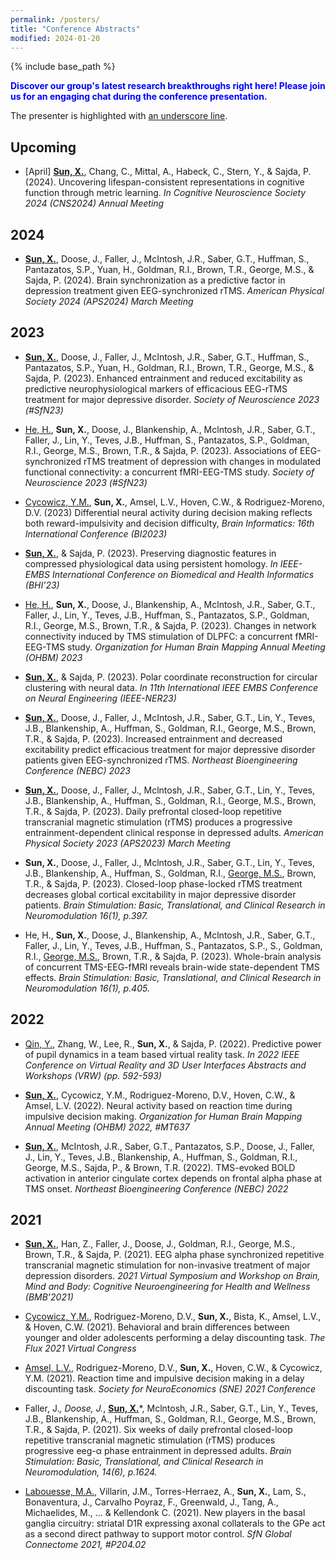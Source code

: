 ```yaml
---
permalink: /posters/
title: "Conference Abstracts"
modified: 2024-01-20
---
```

{% include base_path %}

<b><span style="color: #0000FF;"> Discover our group's latest research breakthroughs right here! Please join us for an engaging chat during the conference presentation. </span></b>

The presenter is highlighted with <u>an underscore line</u>.

## Upcoming
*	[April] <b><u>Sun, X.</u></b>, Chang, C., Mittal, A., Habeck, C., Stern, Y., & Sajda, P. (2024). Uncovering lifespan-consistent representations in cognitive function through metric learning. <i>In Cognitive Neuroscience Society 2024 (CNS2024) Annual Meeting</i>

## 2024
* <b><u>Sun, X.</u></b>, Doose, J., Faller, J., McIntosh, J.R., Saber, G.T., Huffman, S., Pantazatos, S.P., Yuan, H., Goldman, R.I., Brown, T.R., George, M.S., & Sajda, P. (2024). Brain synchronization as a predictive factor in depression treatment given EEG-synchronized rTMS. <i>American Physical Society 2024 (APS2024) March Meeting</i>

## 2023
*	<b><u>Sun, X.</u></b>, Doose, J., Faller, J., McIntosh, J.R., Saber, G.T., Huffman, S., Pantazatos, S.P., Yuan, H., Goldman, R.I., Brown, T.R., George, M.S., & Sajda, P. (2023). Enhanced entrainment and reduced excitability as predictive neurophysiological markers of efficacious EEG-rTMS treatment for major depressive disorder. <i>Society of Neuroscience 2023 (#SfN23)</i>

*	<u>He, H.</u>, <b>Sun, X.</b>, Doose, J., Blankenship, A., Mclntosh, J.R., Saber, G.T., Faller, J., Lin, Y., Teves, J.B., Huffman, S., Pantazatos, S.P., Goldman, R.I., George, M.S., Brown, T.R., & Sajda, P. (2023). Associations of EEG-synchronized rTMS treatment of depression with changes in modulated functional connectivity: a concurrent fMRI-EEG-TMS study. <i>Society of Neuroscience 2023 (#SfN23)</i> 

* <u>Cycowicz, Y.M.</u>, <b>Sun, X.</b>, Amsel, L.V., Hoven, C.W., & Rodriguez-Moreno, D.V. (2023) Differential neural activity during decision making reflects both reward-impulsivity and decision difficulty, <i>Brain Informatics: 16th International Conference (BI2023)</i> 

*	<b><u>Sun, X.</u></b>, & Sajda, P. (2023). Preserving diagnostic features in compressed physiological data using persistent homology. <i>In IEEE-EMBS International Conference on Biomedical and Health Informatics (BHI’23) </i>

*	<u>He, H.</u>, <b>Sun, X.</b>, Doose, J., Blankenship, A., Mclntosh, J.R., Saber, G.T., Faller, J., Lin, Y., Teves, J.B., Huffman, S., Pantazatos, S.P., Goldman, R.I., George, M.S., Brown, T.R., & Sajda, P. (2023). Changes in network connectivity induced by TMS stimulation of DLPFC: a concurrent fMRI-EEG-TMS study. <i>Organization for Human Brain Mapping Annual Meeting (OHBM) 2023 </i>

*	<b><u>Sun, X.</u></b>, & Sajda, P. (2023). Polar coordinate reconstruction for circular clustering with neural data. <i>In 11th International IEEE EMBS Conference on Neural Engineering (IEEE-NER23) </i>

*	<b><u>Sun, X.</u></b>, Doose, J., Faller, J., McIntosh, J.R., Saber, G.T., Lin, Y., Teves, J.B., Blankenship, A., Huffman, S., Goldman, R.I., George, M.S., Brown, T.R., & Sajda, P. (2023). Increased entrainment and decreased excitability predict efficacious treatment for major depressive disorder patients given EEG-synchronized rTMS. <i>Northeast Bioengineering Conference (NEBC) 2023</i>
                          
*	<b><u>Sun, X.</u></b>, Doose, J., Faller, J., Mclntosh, J.R., Saber, G.T., Lin, Y., Teves, J.B., Blankenship, A., Huffman, S., Goldman, R.I., George, M.S., Brown, T.R., & Sajda, P. (2023). Daily prefrontal closed-loop repetitive transcranial magnetic stimulation (rTMS) produces a progressive entrainment-dependent clinical response in depressed adults. <i>American Physical Society 2023 (APS2023) March Meeting</i>

*	<b>Sun, X.</b>, Doose, J., Faller, J., Mclntosh, J.R., Saber, G.T., Lin, Y., Teves, J.B., Blankenship, A., Huffman, S., Goldman, R.I., <u>George, M.S.</u>, Brown, T.R., & Sajda, P. (2023). Closed-loop phase-locked rTMS treatment decreases global cortical excitability in major depressive disorder patients. <i>Brain Stimulation: Basic, Translational, and Clinical Research in Neuromodulation 16(1), p.397. </i>

*	He, H., <b>Sun, X.</b>, Doose, J., Blankenship, A., Mclntosh, J.R., Saber, G.T., Faller, J., Lin, Y., Teves, J.B., Huffman, S., Pantazatos, S.P., S., Goldman, R.I., <u>George, M.S.</u>, Brown, T.R., & Sajda, P. (2023). Whole-brain analysis of concurrent TMS-EEG-fMRI reveals brain-wide state-dependent TMS effects. <i>Brain Stimulation: Basic, Translational, and Clinical Research in Neuromodulation 16(1), p.405.</i>

## 2022
*	<u>Qin, Y.</u>, Zhang, W., Lee, R., <b>Sun, X.</b>, & Sajda, P. (2022). Predictive power of pupil dynamics in a team based virtual reality task. <i>In 2022 IEEE Conference on Virtual Reality and 3D User Interfaces Abstracts and Workshops (VRW) (pp. 592-593) </i>

*	<b><u>Sun, X.</u></b>, Cycowicz, Y.M., Rodriguez-Moreno, D.V., Hoven, C.W., & Amsel, L.V. (2022). Neural activity based on reaction time during impulsive decision making. <i>Organization for Human Brain Mapping Annual Meeting (OHBM) 2022, #MT637 </i>

*	<b><u>Sun, X.</u></b>, McIntosh, J.R., Saber, G.T., Pantazatos, S.P., Doose, J., Faller, J., Lin, Y., Teves, J.B., Blankenship, A., Huffman, S., Goldman, R.I., George, M.S., Sajda, P., & Brown, T.R. (2022). TMS-evoked BOLD activation in anterior cingulate cortex depends on frontal alpha phase at TMS onset. <i>Northeast Bioengineering Conference (NEBC) 2022</i>

## 2021
*	<b><u>Sun, X.</u></b>, Han, Z., Faller, J., Doose, J., Goldman, R.I., George, M.S., Brown, T.R., & Sajda, P. (2021). EEG alpha phase synchronized repetitive transcranial magnetic stimulation for non-invasive treatment of major depression disorders. <i>2021 Virtual Symposium and Workshop on Brain, Mind and Body: Cognitive Neuroengineering for Health and Wellness (BMB’2021) </i>

* <u>Cycowicz, Y.M.</u>, Rodriguez-Moreno, D.V., <b>Sun, X.</b>, Bista, K., Amsel, L.V., & Hoven, C.W. (2021). Behavioral and brain differences between younger and older adolescents performing a delay discounting task. <i>The Flux 2021 Virtual Congress</i>

* <u>Amsel, L.V.</u>, Rodriguez-Moreno, D.V., <b>Sun, X.</b>, Hoven, C.W., & Cycowicz, Y.M. (2021). Reaction time and impulsive decision making in a delay discounting task. <i>Society for NeuroEconomics (SNE) 2021 Conference</i>

*	Faller, J.*, Doose, J.*, <b><u>Sun, X.</u></b>*, Mclntosh, J.R., Saber, G.T., Lin, Y., Teves, J.B., Blankenship, A., Huffman, S., Goldman, R.I., George, M.S., Brown, T.R., & Sajda, P. (2021). Six weeks of daily prefrontal closed-loop repetitive transcranial magnetic stimulation (rTMS) produces progressive eeg-α phase entrainment in depressed adults. <i>Brain Stimulation: Basic, Translational, and Clinical Research in Neuromodulation, 14(6), p.1624.</i>

*	<u>Labouesse, M.A.</u>, Villarin, J.M., Torres-Herraez, A., <b>Sun, X.</b>, Lam, S., Bonaventura, J., Carvalho Poyraz, F., Greenwald, J., Tang, A., Michaelides, M., … & Kellendonk C. (2021). New players in the basal ganglia circuitry: striatal D1R expressing axonal collaterals to the GPe act as a second direct pathway to support motor control. <i>SfN Global Connectome 2021, #P204.02</i>






